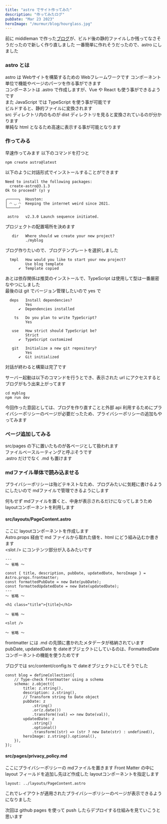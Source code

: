 ```yaml
---
title: "astro でサイト作ってみた"
description: "作ってみたログ"
pubDate: "Mar 23 2023"
heroImage: "/murmur/blog/hourglass.jpg"
---
```


前に middleman で作った[ブログ](http://yulily.github.io/)が、ビルド後の静的ファイルしか残ってなさそうだったので新しく作り直しました
一番簡単に作れそうだったので、astro にしました

### astro とは
astro は Webサイトを構築するための Webフレームワークです
コンポーネント単位で機能やページのパーツを作る事ができます  
コンポーネントは .astro で作成しますが、Vue や React も使う事ができるようです  
また JavaScript では TypeScript を使う事が可能です  
ビルドすると、静的ファイルに変換されます  
src ディレクトリ内のものが dist ディレクトリを見ると変換されているのが分かります  
単純な html となるため高速に表示する事が可能となります

### 作ってみる
早速作ってみます
以下のコマンドを打つと
```
npm create astro@latest
```
以下のように対話形式でインストールすることができます
```
Need to install the following packages:
  create-astro@3.1.3
Ok to proceed? (y) y

╭─────╮  Houston:
│ ◠ ◡ ◠  Keeping the internet weird since 2021.
╰─────╯

 astro   v2.3.0 Launch sequence initiated.
```

プロジェクトの配置場所を決めます
```
   dir   Where should we create your new project?
         ./myblog
```
ブログ作りたいので、ブログテンプレートを選択しました
```
  tmpl   How would you like to start your new project?
         Use blog template
      ✔  Template copied
```
あとは依存関係は推奨のインストールで、TypeScript は使用して型は一番厳密なやつにしました  
最後のは git でバージョン管理したいので yes で
```
  deps   Install dependencies?
         Yes
      ✔  Dependencies installed

    ts   Do you plan to write TypeScript?
         Yes

   use   How strict should TypeScript be?
         Strict
      ✔  TypeScript customized

   git   Initialize a new git repository?
         Yes
      ✔  Git initialized
```
対話が終わると構築は完了です

サーバー起動は以下のコマンドを行うとでき、表示された url にアクセスするとブログがもう出来上がってます
```
cd myblog
npm run dev
```

今回作った意図としては、ブログを作り直すことと外部 api 利用するためにプライバシーポリシーのページが必要だったため、プライバシーポリシーの追加もやってみます

### ページ追加してみる
src/pages の下に置いたものが各ページとして扱われます  
ファイルベースルーティングと呼ぶそうです  
.astro だけでなく .md も置けます

### mdファイル単体で読み込ませる
プライバシーポリシーは殆どテキストなため、ブログみたいに気軽に書けるようにしたいので mdファイルで管理できるようにします

何もせず mdファイルを置くと、中身が表示されるだけになってしまうため layoutコンポーネントを利用します

#### src/layouts/PageContent.astro
ここに layoutコンポーネントを作成します  
Astro.props 経由で md ファイルから取れた値を、html にどう組み込むか書きます  
\<slot /> にコンテンツ部分が入るみたいです
```
---
〜 省略 〜

const { title, description, pubDate, updatedDate, heroImage } = Astro.props.frontmatter;
const formattedPubDate = new Date(pubDate);
const formattedUpdatedDate = new Date(updatedDate);
---
〜 省略 〜

<h1 class="title">{title}</h1>

〜 省略 〜

<slot />

〜 省略 〜

```
frontmatter には .md の先頭に書かれたメタデータが格納されています  
pubDate, updatedDate を dateオブジェクトにしているのは、FormattedDateコンポーネントの機能を使うためです  

ブログでは src/content/config.ts で dateオブジェクトにしてそうでした
```
const blog = defineCollection({
	// Type-check frontmatter using a schema
	schema: z.object({
		title: z.string(),
		description: z.string(),
		// Transform string to Date object
		pubDate: z
			.string()
			.or(z.date())
			.transform((val) => new Date(val)),
		updatedDate: z
			.string()
			.optional()
			.transform((str) => (str ? new Date(str) : undefined)),
		heroImage: z.string().optional(),
	}),
});
```

#### src/pages/privacy_policy.md
ここにプライバシーポリシーの mdファイルを置きます
Front Matter の中に layout フィールドを追加し先ほど作成した layoutコンポーネントを指定します
```
layout: ../layouts/PageContent.astro
```
これでレイアウトが適用されたプライバシーポリシーのページが表示できるようになりました

次回は github pages を使って push したらデプロイする仕組みを見ていこうと思います
